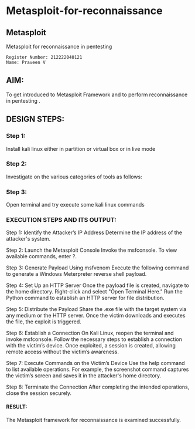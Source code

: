 # Metasploit-for-reconnaissance
## Metasploit
Metasploit for reconnaissance in pentesting
```
Register Number: 212222040121
Name: Praveen V
```

## AIM:

To get introduced to Metasploit Framework and to  perform reconnaissance  in pentesting .

## DESIGN STEPS:

### Step 1:

Install kali linux either in partition or virtual box or in live mode

### Step 2:

Investigate on the various categories of tools as follows:

### Step 3:

Open terminal and try execute some kali linux commands

### EXECUTION STEPS AND ITS OUTPUT:
Step 1: Identify the Attacker’s IP Address
Determine the IP address of the attacker's system.

Step 2: Launch the Metasploit Console
Invoke the msfconsole.
To view available commands, enter ?.

Step 3: Generate Payload Using msfvenom
Execute the following command to generate a Windows Meterpreter reverse shell payload.

Step 4: Set Up an HTTP Server
Once the payload file is created, navigate to the home directory. Right-click and select "Open Terminal Here."
Run the Python command to establish an HTTP server for file distribution.

Step 5: Distribute the Payload
Share the .exe file with the target system via any medium or the HTTP server.
Once the victim downloads and executes the file, the exploit is triggered.

Step 6: Establish a Connection
On Kali Linux, reopen the terminal and invoke msfconsole.
Follow the necessary steps to establish a connection with the victim’s device.
Once exploited, a session is created, allowing remote access without the victim’s awareness.

Step 7: Execute Commands on the Victim’s Device
Use the help command to list available operations.
For example, the screenshot command captures the victim’s screen and saves it in the attacker's home directory.

Step 8: Terminate the Connection
After completing the intended operations, close the session securely.

#### RESULT:
The Metasploit framework for reconnaissance is  examined successfully.
